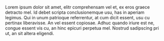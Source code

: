 
Lorem ipsum dolor sit amet, elitr comprehensam vel et, ex eros graece detracto mel. Id debet scripta conclusionemque usu, has in aperiam legimus. Qui in unum patrioque referrentur, at cum dicit essent, usu cu pertinax liberavisse. An vel essent copiosae. Adhuc quando iriure est ne, congue essent vis cu, an hinc epicuri perpetua mel. Nostrud sadipscing pri ut, an sit altera eligendi.

